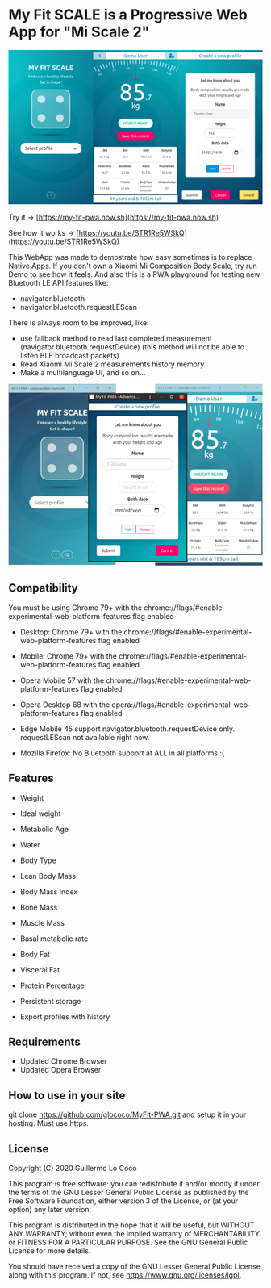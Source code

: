 # My Fit SCALE is a Progressive Web App for "Mi Scale 2"
![MyFitSCALE](/screenshot.png?raw=true)

Try it -> [https://my-fit-pwa.now.sh](https://my-fit-pwa.now.sh)

See how it works -> [https://youtu.be/STR1Re5WSkQ](https://youtu.be/STR1Re5WSkQ)

This WebApp was made to demostrate how easy sometimes is to replace Native Apps. If you don't own a Xiaomi Mi Composition Body Scale, try run Demo to see how it feels.
And also this is a PWA playground for testing new Bluetooth LE API features like:

- navigator.bluetooth
- navigator.bluetooth.requestLEScan


There is always room to be improved, like:
- use fallback method to read last completed measurement (navigator.bluetooth.requestDevice)
  (this method will not be able to listen BLE broadcast packets)
- Read Xiaomi Mi Scale 2 measurements history memory
- Make a multilanguage UI, and so on...


![Desktop](/onDesktops.jpg?raw=true)
## Compatibility
You must be using Chrome 79+ with the chrome://flags/#enable-experimental-web-platform-features flag enabled

- Desktop: Chrome 79+ with the chrome://flags/#enable-experimental-web-platform-features flag enabled
- Mobile: Chrome 79+ with the chrome://flags/#enable-experimental-web-platform-features flag enabled

- Opera Mobile 57 with the chrome://flags/#enable-experimental-web-platform-features flag enabled
- Opera Desktop 68 with the opera://flags/#enable-experimental-web-platform-features flag enabled

- Edge Mobile 45 support navigator.bluetooth.requestDevice only. requestLEScan not available right now.

- Mozilla Firefox: No Bluetooth support at ALL in all platforms :(

## Features
* Weight
* Ideal weight
* Metabolic Age
* Water
* Body Type
* Lean Body Mass
* Body Mass Index
* Bone Mass
* Muscle Mass
* Basal metabolic rate
* Body Fat
* Visceral Fat
* Protein Percentage

* Persistent storage
* Export profiles with history

## Requirements
* Updated Chrome Browser
* Updated Opera Browser

## How to use in your site
git clone https://github.com/glococo/MyFit-PWA.git
and setup it in your hosting. Must use https.

## License
Copyright (C) 2020 Guillermo Lo Coco

This program is free software: you can redistribute it and/or modify
it under the terms of the GNU Lesser General Public License as published by
the Free Software Foundation, either version 3 of the License, or
(at your option) any later version.

This program is distributed in the hope that it will be useful,
but WITHOUT ANY WARRANTY; without even the implied warranty of
MERCHANTABILITY or FITNESS FOR A PARTICULAR PURPOSE.  See the
GNU General Public License for more details.

You should have received a copy of the GNU Lesser General Public License
along with this program.  If not, see <https://www.gnu.org/licenses/lgpl>.
